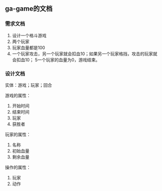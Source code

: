 ## ga-game的文档

### 需求文档


1. 设计一个格斗游戏
2. 两个玩家
3. 玩家血量都是100
4. 一个玩家攻击，另一个玩家就会扣血10；如果另一个玩家格挡，攻击的玩家就会扣血10；
5一个玩家的血量为0，游戏结束。

### 设计文档

实体：游戏；玩家；回合

游戏的属性：
1. 开始时间
2. 结束时间
3. 玩家
4. 获胜者

玩家的属性：
1. 名称
2. 初始血量
3. 剩余血量

操作的属性：
1. 玩家
2. 动作